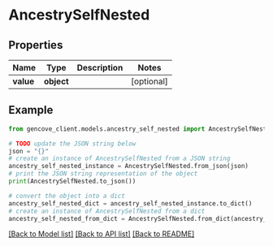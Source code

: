# AncestrySelfNested


## Properties

Name | Type | Description | Notes
------------ | ------------- | ------------- | -------------
**value** | **object** |  | [optional]

## Example

```python
from gencove_client.models.ancestry_self_nested import AncestrySelfNested

# TODO update the JSON string below
json = "{}"
# create an instance of AncestrySelfNested from a JSON string
ancestry_self_nested_instance = AncestrySelfNested.from_json(json)
# print the JSON string representation of the object
print(AncestrySelfNested.to_json())

# convert the object into a dict
ancestry_self_nested_dict = ancestry_self_nested_instance.to_dict()
# create an instance of AncestrySelfNested from a dict
ancestry_self_nested_from_dict = AncestrySelfNested.from_dict(ancestry_self_nested_dict)
```
[[Back to Model list]](../README.md#documentation-for-models) [[Back to API list]](../README.md#documentation-for-api-endpoints) [[Back to README]](../README.md)
